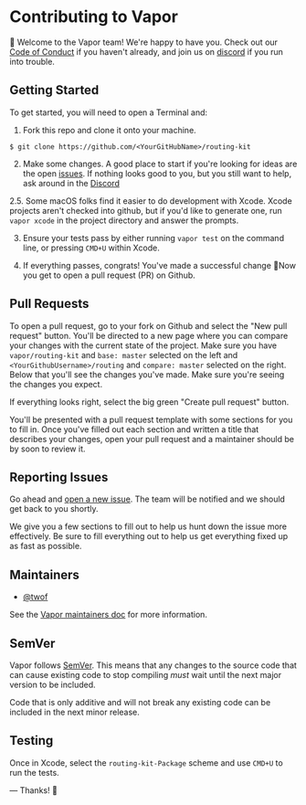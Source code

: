 # Contributing to Vapor

👋 Welcome to the Vapor team! We're happy to have you. Check out our 
[Code of Conduct](https://github.com/vapor/vapor/blob/main/Docs/code_of_conduct.md) if you haven't already, and 
join us on [discord](https://vapor.team) if you run into trouble.

## Getting Started

To get started, you will need to open a Terminal and:

1. Fork this repo and clone it onto your machine.
```
$ git clone https://github.com/<YourGitHubName>/routing-kit
```
2. Make some changes. A good place to start if you're looking for ideas are the open 
[issues](https://github.com/vapor/routing-kit/issues). If nothing looks good to you, but you still want
to help, ask around in the [Discord](https://vapor.team)

2.5. Some macOS folks find it easier to do development with Xcode. Xcode projects aren't checked into
github, but if you'd like to generate one, run `vapor xcode` in the project directory and answer the
prompts.

3. Ensure your tests pass by either running `vapor test` on the command line, or pressing `CMD+U` 
within Xcode.

4. If everything passes, congrats! You've made a successful change 🎉Now you get to open a pull request
(PR) on Github.


## Pull Requests

To open a pull request, go to your fork on Github and select the "New pull request" button. You'll be
directed to a new page where you can compare your changes with the current state of the project. Make
sure you have `vapor/routing-kit` and `base: master` selected on the left and `<YourGithubUsername>/routing`
and `compare: master` selected on the right. Below that you'll see the changes you've made. Make sure
you're seeing the changes you expect.

If everything looks right, select the big green "Create pull request" button.

You'll be presented with a pull request template with some sections for you to fill in. Once you've 
filled out each section and written a title that describes your changes, open your pull request and a
maintainer should be by soon to review it.

## Reporting Issues
	
Go ahead and [open a new issue](https://github.com/vapor/routing-kit/issues/new). The team will be notified
and we should get back to you shortly.
	
We give you a few sections to fill out to help us hunt down the issue more effectively. Be sure to fill
everything out to help us get everything fixed up as fast as possible.

## Maintainers

- [@twof](https://github.com/twof)

See the [Vapor maintainers doc](https://github.com/vapor/vapor/blob/main/Docs/maintainers.md) for more information.

## SemVer

Vapor follows [SemVer](https://semver.org). This means that any changes to the source code that can cause
existing code to stop compiling _must_ wait until the next major version to be included. 

Code that is only additive and will not break any existing code can be included in the next minor release.

## Testing

Once in Xcode, select the `routing-kit-Package` scheme and use `CMD+U` to run the tests.

&mdash; Thanks! 🙌
